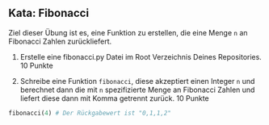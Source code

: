 ## Kata: Fibonacci

 Ziel dieser Übung ist es, eine Funktion zu erstellen, die eine Menge `n` an Fibonacci Zahlen zurückliefert.

1. Erstelle eine fibonacci.py Datei im Root Verzeichnis Deines Repositories.
10 Punkte

2. Schreibe eine Funktion `fibonacci`, diese akzeptiert einen Integer `n` und berechnet dann die mit `n` spezifizierte Menge an Fibonacci Zahlen und liefert diese dann mit Komma getrennt zurück.
10 Punkte

```python
fibonacci(4) # Der Rückgabewert ist "0,1,1,2"

